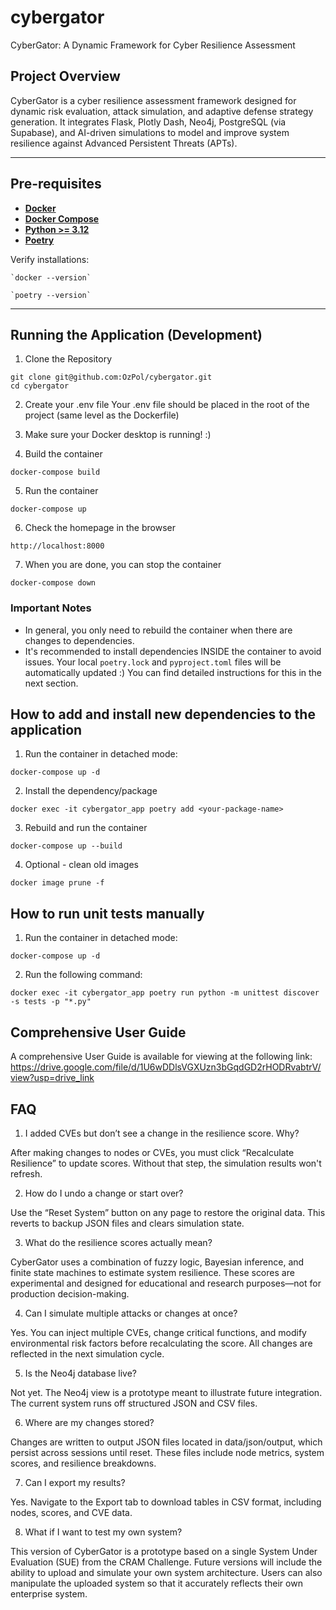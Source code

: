 # cybergator

CyberGator: A Dynamic Framework for Cyber Resilience Assessment

## Project Overview

CyberGator is a cyber resilience assessment framework designed for dynamic risk evaluation, attack simulation, and adaptive defense strategy generation. It integrates Flask, Plotly Dash, Neo4j, PostgreSQL (via Supabase), and AI-driven simulations to model and improve system resilience against Advanced Persistent Threats (APTs).

---

## Pre-requisites

- **[Docker](https://www.docker.com/get-started)**
- **[Docker Compose](https://docs.docker.com/compose/install/)**
- **[Python >= 3.12](https://www.datacamp.com/blog/how-to-install-python)**
- **[Poetry](https://python-poetry.org/docs/#installation)**

Verify installations:

    `docker --version`

    `poetry --version`

---

## Running the Application (Development)

1. Clone the Repository

```
git clone git@github.com:OzPol/cybergator.git 
cd cybergator
```

2. Create your .env file
Your .env file should be placed in the root of the project (same level as the Dockerfile)

3. Make sure your Docker desktop is running! :)

4. Build the container

```
docker-compose build
```

5. Run the container

```
docker-compose up
```

6. Check the homepage in the browser

```
http://localhost:8000
```

7. When you are done, you can stop the container

```
docker-compose down
```

### Important Notes

- In general, you only need to rebuild the container when there are changes to dependencies.
- It's recommended to install dependencies INSIDE the container to avoid issues. Your local `poetry.lock` and `pyproject.toml` files will be automatically updated :) You can find detailed instructions for this in the next section.

## How to add and install new dependencies to the application

1. Run the container in detached mode:

```
docker-compose up -d
```

2. Install the dependency/package

```
docker exec -it cybergator_app poetry add <your-package-name>
```

3. Rebuild and run the container

```
docker-compose up --build
```

4. Optional - clean old images

```
docker image prune -f
```

## How to run unit tests manually
1. Run the container in detached mode:

```
docker-compose up -d
```
2. Run the following command:
```
docker exec -it cybergator_app poetry run python -m unittest discover -s tests -p "*.py"
```

## Comprehensive User Guide

A comprehensive User Guide is available for viewing at the following link: https://drive.google.com/file/d/1U6wDDlsVGXUzn3bGqdGD2rHODRvabtrV/view?usp=drive_link

## FAQ

1. I added CVEs but don’t see a change in the resilience score. Why?

After making changes to nodes or CVEs, you must click “Recalculate Resilience” to update scores. Without that step, the simulation results won't refresh.

2. How do I undo a change or start over?

Use the “Reset System” button on any page to restore the original data. This reverts to backup JSON files and clears simulation state.

3. What do the resilience scores actually mean?

CyberGator uses a combination of fuzzy logic, Bayesian inference, and finite state machines to estimate system resilience. These scores are experimental and designed for educational and research purposes—not for production decision-making.

4. Can I simulate multiple attacks or changes at once?

Yes. You can inject multiple CVEs, change critical functions, and modify environmental risk factors before recalculating the score. All changes are reflected in the next simulation cycle.

5. Is the Neo4j database live?

Not yet. The Neo4j view is a prototype meant to illustrate future integration. The current system runs off structured JSON and CSV files.

6. Where are my changes stored?

Changes are written to output JSON files located in data/json/output, which persist across sessions until reset. These files include node metrics, system scores, and resilience breakdowns.

7. Can I export my results?

Yes. Navigate to the Export tab to download tables in CSV format, including nodes, scores, and CVE data.

8. What if I want to test my own system?
   
This version of CyberGator is a prototype based on a single System Under Evaluation (SUE) from the CRAM Challenge. Future versions will include the ability to upload and simulate your own system architecture. Users can also manipulate the uploaded system so that it accurately reflects their own enterprise system.
